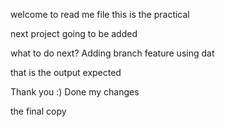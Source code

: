 welcome to read me file
this is the practical

next project going to be added

what to do next? Adding branch feature using dat

that is the output expected

Thank you :)
Done my changes

the final copy

